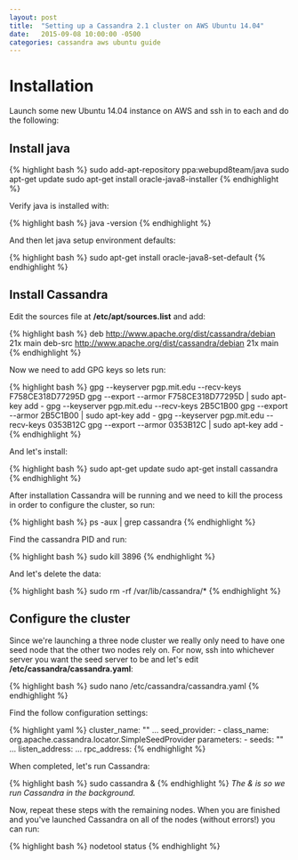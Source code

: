```yaml
---
layout: post
title:  "Setting up a Cassandra 2.1 cluster on AWS Ubuntu 14.04"
date:   2015-09-08 10:00:00 -0500
categories: cassandra aws ubuntu guide
---
```

# Installation

Launch some new Ubuntu 14.04 instance on AWS and ssh in to each and do the following:

## Install java

{% highlight bash %}
sudo add-apt-repository ppa:webupd8team/java
sudo apt-get update
sudo apt-get install oracle-java8-installer
{% endhighlight %}

Verify java is installed with:

{% highlight bash %}
java -version
{% endhighlight %}

And then let java setup environment defaults:

{% highlight bash %}
sudo apt-get install oracle-java8-set-default
{% endhighlight %}

## Install Cassandra

Edit the sources file at **/etc/apt/sources.list** and add:

{% highlight bash %}
deb http://www.apache.org/dist/cassandra/debian 21x main
deb-src http://www.apache.org/dist/cassandra/debian 21x main
{% endhighlight %}

Now we need to add GPG keys so lets run:

{% highlight bash %}
gpg --keyserver pgp.mit.edu --recv-keys F758CE318D77295D
gpg --export --armor F758CE318D77295D | sudo apt-key add -
gpg --keyserver pgp.mit.edu --recv-keys 2B5C1B00
gpg --export --armor 2B5C1B00 | sudo apt-key add -
gpg --keyserver pgp.mit.edu --recv-keys 0353B12C
gpg --export --armor 0353B12C | sudo apt-key add -
{% endhighlight %}

And let's install:

{% highlight bash %}
sudo apt-get update
sudo apt-get install cassandra
{% endhighlight %}

After installation Cassandra will be running and we need to kill the process in order to configure the cluster, so run:

{% highlight bash %}
ps -aux | grep cassandra
{% endhighlight %}

Find the cassandra PID and run:

{% highlight bash %}
sudo kill 3896
{% endhighlight %}

And let's delete the data:

{% highlight bash %}
sudo rm -rf /var/lib/cassandra/*
{% endhighlight %}

## Configure the cluster

Since we're launching a three node cluster we really only need to have one seed node that the other two nodes rely on. For now, ssh into whichever server you want the seed server to be and let's edit **/etc/cassandra/cassandra.yaml**:

{% highlight bash %}
sudo nano /etc/cassandra/cassandra.yaml
{% endhighlight %}

Find the follow configuration settings:

{% highlight yaml %}
cluster_name: "<name of your cluster>"
...
seed_provider: 
    - class_name: org.apache.cassandra.locator.SimpleSeedProvider
      parameters:
          - seeds: "<private ip of seed server>"
...
listen_address: <private ip of current server>
...
rpc_address: <private ip of current server>
{% endhighlight %}

When completed, let's run Cassandra:

{% highlight bash %}
sudo cassandra &
{% endhighlight %}
*The & is so we run Cassandra in the background.*

Now, repeat these steps with the remaining nodes. When you are finished and you've launched Cassandra on all of the nodes (without errors!) you can run:

{% highlight bash %}
nodetool status
{% endhighlight %}